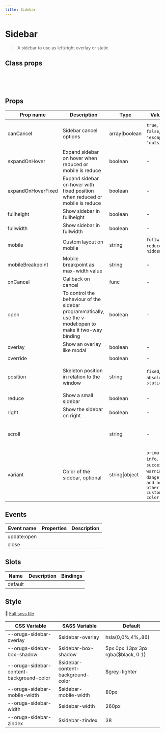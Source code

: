 ```yaml
---
title: Sidebar
---
```


# Sidebar

<div class="vp-doc">

> A sidebar to use as left/right overlay or static

</div>
<example-sidebar />

## Class props

<br />

<inspector-sidebar-viewer />

<br />
<br />

<div class="vp-doc">

## Props

| Prop name          | Description                                                                                               | Type           | Values                                                                          | Default                                                                                                                                                 |
| ------------------ | --------------------------------------------------------------------------------------------------------- | -------------- | ------------------------------------------------------------------------------- | ------------------------------------------------------------------------------------------------------------------------------------------------------- |
| canCancel          | Sidebar cancel options                                                                                    | array\|boolean | `true`, `false`, `'escape'`, `'outside'`                                        | <div>From <b>config</b></div><br><code style='white-space: nowrap; padding: 0;'> sidebar: {<br>&nbsp;&nbsp;canCancel: ['escape', 'outside']<br>}</code> |
| expandOnHover      | Expand sidebar on hover when reduced or mobile is reduce                                                  | boolean        | -                                                                               |                                                                                                                                                         |
| expandOnHoverFixed | Expand sidebar on hover with fixed position when reduced or mobile is reduce                              | boolean        | -                                                                               |                                                                                                                                                         |
| fullheight         | Show sidebar in fullheight                                                                                | boolean        | -                                                                               |                                                                                                                                                         |
| fullwidth          | Show sidebar in fullwidth                                                                                 | boolean        | -                                                                               |                                                                                                                                                         |
| mobile             | Custom layout on mobile                                                                                   | string         | `fullwidth`, `reduced`, `hidden`                                                |                                                                                                                                                         |
| mobileBreakpoint   | Mobile breakpoint as max-width value                                                                      | string         | -                                                                               |                                                                                                                                                         |
| onCancel           | Callback on cancel                                                                                        | func           | -                                                                               | Default function (see source code)                                                                                                                      |
| open               | To control the behaviour of the sidebar programmatically, use the v-model:open to make it two-way binding | boolean        | -                                                                               |                                                                                                                                                         |
| overlay            | Show an overlay like modal                                                                                | boolean        | -                                                                               |                                                                                                                                                         |
| override           |                                                                                                           | boolean        | -                                                                               |                                                                                                                                                         |
| position           | Skeleton position in relation to the window                                                               | string         | `fixed`, `absolute`, `static`                                                   | <div>From <b>config</b></div><br><code style='white-space: nowrap; padding: 0;'> sidebar: {<br>&nbsp;&nbsp;position: 'fixed'<br>}</code>                |
| reduce             | Show a small sidebar                                                                                      | boolean        | -                                                                               |                                                                                                                                                         |
| right              | Show the sidebar on right                                                                                 | boolean        | -                                                                               |                                                                                                                                                         |
| scroll             |                                                                                                           | string         | -                                                                               | <div>From <b>config</b></div><br><code style='white-space: nowrap; padding: 0;'> sidebar: {<br>&nbsp;&nbsp;scroll: 'clip'<br>}</code>                   |
| variant            | Color of the sidebar, optional                                                                            | string\|object | `primary`, `info`, `success`, `warning`, `danger`, `and any other custom color` |                                                                                                                                                         |

## Events

| Event name  | Properties | Description |
| ----------- | ---------- | ----------- |
| update:open |            |
| close       |            |

## Slots

| Name    | Description | Bindings |
| ------- | ----------- | -------- |
| default |             |          |

## Style

📄 [Full scss file](https://github.com/oruga-ui/oruga/blob/master/packages/oruga/src/scss/components/__sidebar.scss.scss)

| CSS Variable                             | SASS Variable                      | Default                             |
| ---------------------------------------- | ---------------------------------- | ----------------------------------- |
| --oruga-sidebar-overlay                  | \$sidebar-overlay                  | hsla(0,0%,4%,.86)                   |
| --oruga-sidebar-box-shadow               | \$sidebar-box-shadow               | 5px 0px 13px 3px rgba(\$black, 0.1) |
| --oruga-sidebar-content-background-color | \$sidebar-content-background-color | \$grey-lighter                      |
| --oruga-sidebar-mobile-width             | \$sidebar-mobile-width             | 80px                                |
| --oruga-sidebar-width                    | \$sidebar-width                    | 260px                               |
| --oruga-sidebar-zindex                   | \$sidebar-zindex                   | 38                                  |

</div>
